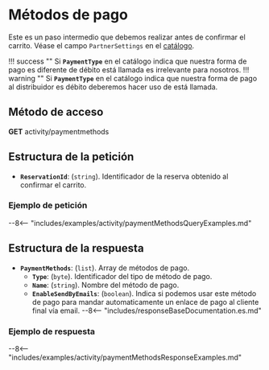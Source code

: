 # Métodos de pago

Este es un paso intermedio que debemos realizar antes de confirmar el carrito. Véase el campo ``PartnerSettings`` en el [catálogo](catalog.md).

!!! success ""
    Si **``PaymentType``** en el catálogo indica que nuestra forma de pago es diferente de débito está llamada es irrelevante para nosotros.
!!! warning ""
    Si **``PaymentType``** en el catálogo indica que nuestra forma de pago al distribuidor es débito deberemos hacer uso de está llamada.

## Método de acceso

**GET** activity/paymentmethods

## Estructura de la petición

- **`ReservationId`**: (``string``). Identificador de la reserva obtenido al confirmar el carrito.

### Ejemplo de petición

--8<-- "includes/examples/activity/paymentMethodsQueryExamples.md"

## Estructura de la respuesta

- **`PaymentMethods`**: (``list``). Array de métodos de pago.
    - **``Type``**: (``byte``). Identificador del tipo de método de pago.
    - **``Name``**: (``string``). Nombre del método de pago.
    - **``EnableSendByEmails``**: (``boolean``). Indica si podemos usar este método de pago para mandar automaticamente un enlace de pago al cliente final vía email.
--8<-- "includes/responseBaseDocumentation.es.md"

### Ejemplo de respuesta

--8<-- "includes/examples/activity/paymentMethodsResponseExamples.md"
